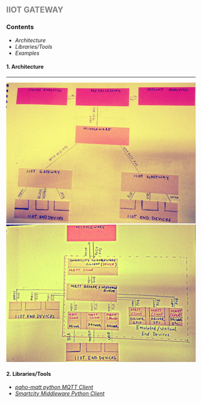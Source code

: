 ## <p style="color:gray"> IIOT GATEWAY </p>


 
### Contents

- *Architecture*
- *Libraries/Tools*
- *Examples*

#### 1. Architecture
---
![Overview](overview.jpg)
![Details](details.jpg)

#### 2. Libraries/Tools
- *[paho-mqtt python MQTT Client](https://pypi.python.org/pypi/paho-mqtt/1.1)*
- *[Smartcity Middleware Python Client](https://github.com/NeveIsa/RBCCPS/tree/master/docs/middleware-client)*
